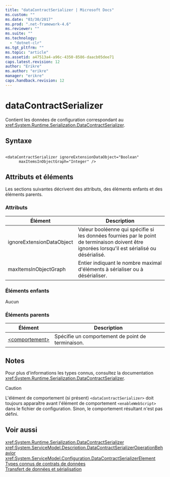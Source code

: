 ```yaml
---
title: "dataContractSerializer | Microsoft Docs"
ms.custom: ""
ms.date: "03/30/2017"
ms.prod: ".net-framework-4.6"
ms.reviewer: ""
ms.suite: ""
ms.technology: 
  - "dotnet-clr"
ms.tgt_pltfrm: ""
ms.topic: "article"
ms.assetid: a47513a4-a96c-4350-8586-daacb05dee71
caps.latest.revision: 12
author: "Erikre"
ms.author: "erikre"
manager: "erikre"
caps.handback.revision: 12
---
```

# dataContractSerializer
Contient les données de configuration correspondant au <xref:System.Runtime.Serialization.DataContractSerializer>.  
  
## Syntaxe  
  
```  
  
<dataContractSerializer ignoreExtensionDataObject="Boolean"  
      maxItemsInObjectGraph="Integer" />  
```  
  
## Attributs et éléments  
 Les sections suivantes décrivent des attributs, des éléments enfants et des éléments parents.  
  
### Attributs  
  
|Élément|Description|  
|-------------|-----------------|  
|ignoreExtensionDataObject|Valeur booléenne qui spécifie si les données fournies par le point de terminaison doivent être ignorées lorsqu'il est sérialisé ou désérialisé.|  
|maxItemsInObjectGraph|Entier indiquant le nombre maximal d'éléments à sérialiser ou à désérialiser.|  
  
### Éléments enfants  
 Aucun  
  
### Éléments parents  
  
|Élément|Description|  
|-------------|-----------------|  
|[\<comportement\>](../../../../../docs/framework/configure-apps/file-schema/wcf/behavior-of-endpointbehaviors.md)|Spécifie un comportement de point de terminaison.|  
  
## Notes  
 Pour plus d'informations les types connus, consultez la documentation <xref:System.Runtime.Serialization.DataContractSerializer>.  
  
> [!CAUTION]
>  L'élément de comportement \(si présent\) `<dataContractSerializer>` doit toujours apparaître avant l'élément de comportement `<enableWebScript>` dans le fichier de configuration.  Sinon, le comportement résultant n'est pas défini.  
  
## Voir aussi  
 <xref:System.Runtime.Serialization.DataContractSerializer>   
 <xref:System.ServiceModel.Description.DataContractSerializerOperationBehavior>   
 <xref:System.ServiceModel.Configuration.DataContractSerializerElement>   
 [Types connus de contrats de données](../../../../../docs/framework/wcf/feature-details/data-contract-known-types.md)   
 [Transfert de données et sérialisation](../../../../../docs/framework/wcf/feature-details/data-transfer-and-serialization.md)